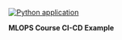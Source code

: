 [![Python application](https://github.com/kb1907/heroku-github-flask/actions/workflows/cicd.yaml/badge.svg)](https://github.com/kb1907/heroku-github-flask/actions/workflows/cicd.yaml)


**MLOPS Course CI-CD Example**

